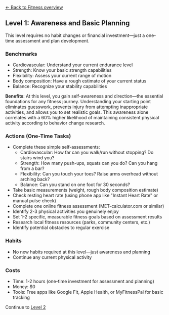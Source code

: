 [← Back to Fitness overview](index)
## Level 1: Awareness and Basic Planning

This level requires no habit changes or financial investment—just a one-time assessment and plan development.

### Benchmarks
- Cardiovascular: Understand your current endurance level
- Strength: Know your basic strength capabilities
- Flexibility: Assess your current range of motion
- Body composition: Have a rough estimate of your current status
- Balance: Recognize your stability capabilities

**Benefits**: At this level, you gain self-awareness and direction—the essential foundations for any fitness journey. Understanding your starting point eliminates guesswork, prevents injury from attempting inappropriate activities, and allows you to set realistic goals. This awareness alone correlates with a 60% higher likelihood of maintaining consistent physical activity according to behavior change research.

### Actions (One-Time Tasks)
- Complete these simple self-assessments:
  - Cardiovascular: How far can you walk/run without stopping? Do stairs wind you?
  - Strength: How many push-ups, squats can you do? Can you hang from a bar?
  - Flexibility: Can you touch your toes? Raise arms overhead without arching back?
  - Balance: Can you stand on one foot for 30 seconds?
- Take basic measurements (weight, rough body composition estimate)
- Check resting heart rate (using phone app like "Instant Heart Rate" or manual pulse check)
- Complete one online fitness assessment (MET-calculator.com or similar)
- Identify 2-3 physical activities you genuinely enjoy
- Set 1-2 specific, measurable fitness goals based on assessment results
- Research local fitness resources (parks, community centers, etc.)
- Identify potential obstacles to regular exercise

### Habits
- No new habits required at this level—just awareness and planning
- Continue any current physical activity

### Costs
- Time: 1-2 hours (one-time investment for assessment and planning)
- Money: $0
- Tools: Free apps like Google Fit, Apple Health, or MyFitnessPal for basic tracking

Continue to [Level 2](level-2)
